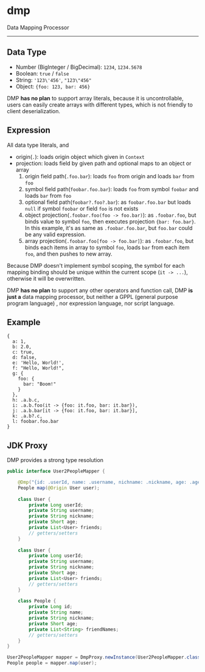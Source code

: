 # dmp
Data Mapping Processor

---

## Data Type

- Number (BigInteger / BigDecimal): `1234`, `1234.5678`
- Boolean: `true` / `false`
- String: `'123\'456'`, `"123\"456"`
- Object: `{foo: 123, bar: 456}`

DMP **has no plan** to support array literals, because it is uncontrollable, users can easily create arrays with different types, which is not friendly to client deserialization.

## Expression

All data type literals, and

- origin(`.`): loads origin object which given in `Context`
- projection: loads field by given path and optional maps to an object or array
  1. origin field path(`.foo.bar`): loads `foo` from origin and loads `bar` from `foo`
  2. symbol field path(`foobar.foo.bar`): loads `foo` from symbol `foobar` and loads `bar` from `foo`
  3. optional field path(`foobar?.foo?.bar`): as `foobar.foo.bar` but loads `null` if symbol `foobar` or field `foo` is not exists
  4. object projection(`.foobar.foo(foo -> foo.bar)`): as `.foobar.foo`, but binds value to symbol `foo`, then executes projection `{bar: foo.bar}`. In this example, it's as same as `.foobar.foo.bar`, but `foo.bar` could be any valid expression.
  5. array projection(`.foobar.foo[foo -> foo.bar]`): as `.foobar.foo`, but binds each items in array to symbol `foo`, loads `bar` from each item `foo`, and then pushes to new array.

Because DMP doesn't implement symbol scoping, the symbol for each mapping binding should be unique within the current scope (`it -> ...`), otherwise it will be overwritten.

DMP **has no plan** to support any other operators and function call, DMP **is just a** data mapping processor, but neither a GPPL (general purpose program language) , nor expression language, nor script language.

## Example

```
{
  a: 1,
  b: 2.0,
  c: true,
  d: false,
  e: 'Hello, World!',
  f: "Hello, World!",
  g: {
    foo: {
      bar: "Boom!"
    }
  },
  h: .a.b.c,
  i: .a.b.foo(it -> {foo: it.foo, bar: it.bar}),
  j: .a.b.bar[it -> {foo: it.foo, bar: it.bar}],
  k: .a.b?.c,
  l: foobar.foo.bar
}
```

## JDK Proxy

DMP provides a strong type resolution

```Java
public interface User2PeopleMapper {

    @Dmp("{id: .userId, name: .username, nichname: .nickname, age: .age, friendNames: .friends[it->it.name]}")
    People map(@Origin User user);
    
    class User {
        private Long userId;
        private String username;
        private String nickname;
        private Short age;
        private List<User> friends;
        // getters/setters
    }
    
    class User {
        private Long userId;
        private String username;
        private String nickname;
        private Short age;
        private List<User> friends;
        // getters/setters
    }
    
    class People {
        private Long id;
        private String name;
        private String nickname;
        private Short age;
        private List<String> friendNames;
        // getters/setters
    }
}

User2PeopleMapper mapper = DmpProxy.newInstance(User2PeopleMapper.class, OBJECT_MAPPER::convertValue);
People people = mapper.nap(user);
```


